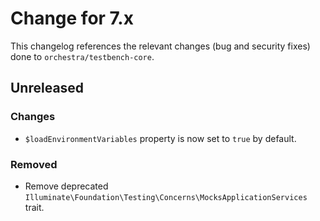 # Change for 7.x

This changelog references the relevant changes (bug and security fixes) done to `orchestra/testbench-core`.

## Unreleased

### Changes

* `$loadEnvironmentVariables` property is now set to `true` by default.

### Removed

* Remove deprecated `Illuminate\Foundation\Testing\Concerns\MocksApplicationServices` trait.
